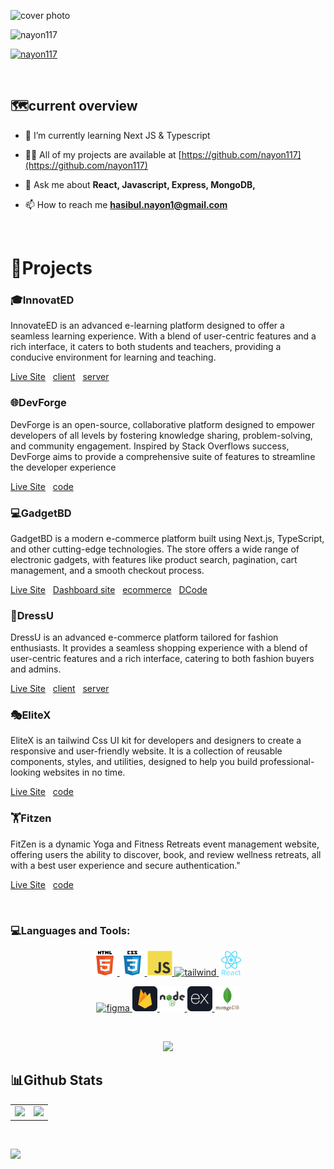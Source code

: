 ![cover photo](https://i.ibb.co/gJzhKGX/Linked-In-Banner.png "github cover photo")


<div align="center">

<p align="left"> <img src="https://komarev.com/ghpvc/?username=nayon117&label=Profile%20views&color=0e75b6&style=flat" alt="nayon117" /> </p>

<p align="left"> <a href="https://github.com/nayon117/github-profile-trophy"><img src="https://github-profile-trophy.vercel.app/?username=nayon117&theme=onedark" alt="nayon117" /></a> </p>


</div>

<br/>

## 🗺️current overview

- 🌱 I’m currently learning Next JS & Typescript

- 👨‍💻 All of my projects are available at [https://github.com/nayon117](https://github.com/nayon117)

- 💬 Ask me about **React, Javascript, Express, MongoDB,**

- 📫 How to reach me **hasibul.nayon1@gmail.com**

 <br/>

 

# 🚀Projects

### 🎓InnovatED
InnovateED is an advanced e-learning platform designed to offer a seamless learning experience. With a blend of user-centric features and a rich interface, it caters to both students and teachers, providing a conducive environment for learning and teaching.

 
[Live Site](https://innavated.web.app/)   &nbsp;   [client](https://github.com/ruksana03/EdTech-Client)  &nbsp;   [server](https://github.com/ruksana03/EdTech-Server)

### 🌐DevForge
DevForge is an open-source, collaborative platform designed to empower developers of all levels by fostering knowledge sharing, problem-solving, and community engagement. Inspired by Stack Overflows success, DevForge aims to provide a comprehensive suite of features to streamline the developer experience

 
[Live Site](https://devforge117.vercel.app/)   &nbsp;   [code](https://github.com/nayon117/devforge) 


### 💻GadgetBD
GadgetBD is a modern e-commerce platform built using Next.js, TypeScript, and other cutting-edge technologies. The store offers a wide range of electronic gadgets, with features like product search, pagination, cart management, and a smooth checkout process.

 
[Live Site](https://gadgetbd.vercel.app/)   &nbsp;   [Dashboard site](https://gadgetbd-admin.vercel.app/)  &nbsp;   [ecommerce](https://github.com/nayon117/gadgetbd)  &nbsp;   [DCode](https://github.com/nayon117/gadgetbd_admin) 


### 👗DressU
DressU is an advanced e-commerce platform tailored for fashion enthusiasts. It provides a seamless shopping experience with a blend of user-centric features and a rich interface, catering to both fashion buyers and admins.

[Live Site](https://dressu-inc.web.app/)   &nbsp;   [client](https://github.com/nayon117/dressu-client)  &nbsp;   [server](https://github.com/nayon117/dressu-server)

### 🎭EliteX
EliteX is an tailwind Css UI kit for developers and designers to create a responsive and user-friendly website. It is a collection of reusable components, styles, and utilities, designed to help you build professional-looking websites in no time.

[Live Site](https://elitex-ui.vercel.app/)   &nbsp;   [code](https://github.com/nayon117/EliteX-UI) 

### 🏋Fitzen
FitZen is a dynamic Yoga and Fitness Retreats event management website, offering users the ability to discover, book, and review wellness retreats, all with a best user experience and secure authentication."

[Live Site](https://bespoke-tulumba-33a298.netlify.app/)   &nbsp;   [code](https://github.com/nayon117/react-fitzen)  

 

 <br/>
 

<h3 align="left">💻Languages and Tools:</h3>
<p align="center">
<a href="https://www.w3.org/html/" target="_blank" rel="noreferrer"> <img src="https://raw.githubusercontent.com/devicons/devicon/master/icons/html5/html5-original-wordmark.svg" alt="html5" width="40" height="40"/> 
  </a>
<a href="https://www.w3schools.com/css/" target="_blank" rel="noreferrer"> 
<img src="https://raw.githubusercontent.com/devicons/devicon/master/icons/css3/css3-original-wordmark.svg" alt="css3" width="40" height="40"/>
 </a>
 <a href="https://developer.mozilla.org/en-US/docs/Web/JavaScript" target="_blank" rel="noreferrer">
    <img src="https://raw.githubusercontent.com/devicons/devicon/master/icons/javascript/javascript-original.svg" alt="javascript" width="40" height="40"/> 
    </a>
     <a href="https://tailwindcss.com/" target="_blank" rel="noreferrer"> <img src="https://www.vectorlogo.zone/logos/tailwindcss/tailwindcss-icon.svg" alt="tailwind" width="40" height="40"/> 
      </a> 
      <a href="https://reactjs.org/" target="_blank" rel="noreferrer"> <img src="https://raw.githubusercontent.com/devicons/devicon/master/icons/react/react-original-wordmark.svg" alt="react" width="40" height="40"/>
       </a>
       </p>
       <p align="center">
       <a href="https://www.figma.com/" target="_blank" rel="noreferrer"> <img src="https://www.vectorlogo.zone/logos/figma/figma-icon.svg" alt="figma" width="40" height="40"/>
  </a> 
       <a href="https://www.firebase.com/" target="_blank" rel="noreferrer"> <img src="./images/firebase.png" alt="figma" width="40" height="40"/>
  </a> 
       <a href="https://nodejs.org" target="_blank" rel="noreferrer"> <img src="https://raw.githubusercontent.com/devicons/devicon/master/icons/nodejs/nodejs-original-wordmark.svg" alt="nodejs" width="40" height="40"/> 
     </a> 
<a href="https://expressjs.com" target="_blank" rel="noreferrer"> 
<img src="./images/express.png" alt="express" width="40" height="40"/>
 </a>  
  <a href="https://www.mongodb.com/" target="_blank" rel="noreferrer"> <img src="https://raw.githubusercontent.com/devicons/devicon/master/icons/mongodb/mongodb-original-wordmark.svg" alt="mongodb" width="40" height="40"/>
     </a> 
       
  </p>

  <br/>

<div align="center">
 
![](http://github-profile-summary-cards.vercel.app/api/cards/repos-per-language?username=nayon117&theme=outrun)

</div>
 
## 📊Github Stats

<div align="center">
  <table>
    <tr>
      <td><img src="http://github-profile-summary-cards.vercel.app/api/cards/stats?username=nayon117&theme=outrun" width="400" /></td>
      <td><img src="https://streak-stats.demolab.com?user=nayon117&theme=outrun" width="400" /></td>
    </tr>
  </table>
</div>

<br/>

![](http://github-profile-summary-cards.vercel.app/api/cards/profile-details?username=nayon117&theme=outrun)
